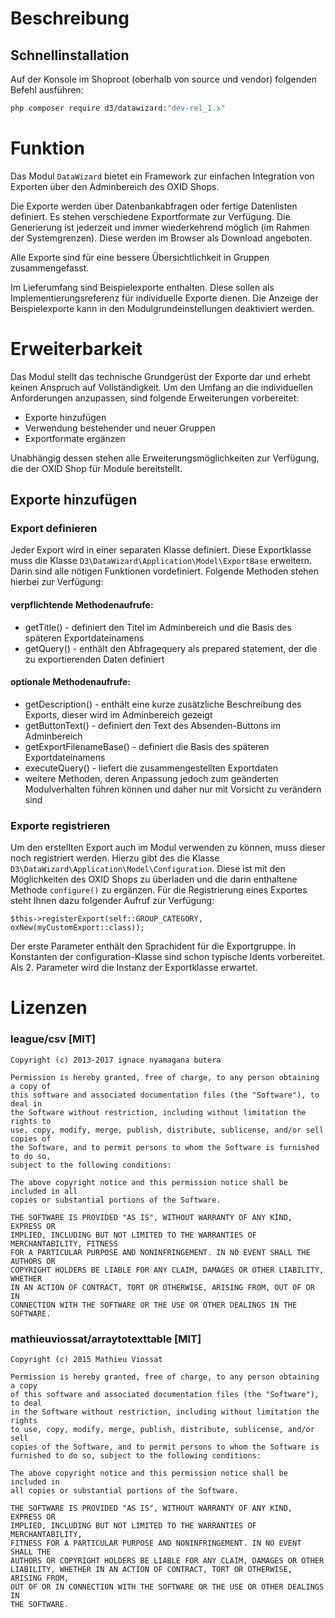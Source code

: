 # Beschreibung

## Schnellinstallation

Auf der Konsole im Shoproot (oberhalb von source und vendor) folgenden Befehl ausführen:

```bash
php composer require d3/datawizard:"dev-rel_1.x"
``` 

# Funktion

Das Modul `DataWizard` bietet ein Framework zur einfachen Integration von Exporten über den Adminbereich des OXID Shops.

Die Exporte werden über Datenbankabfragen oder fertige Datenlisten definiert. Es stehen verschiedene Exportformate zur Verfügung. Die Generierung ist jederzeit und immer wiederkehrend möglich (im Rahmen der Systemgrenzen). Diese werden im Browser als Download angeboten.

Alle Exporte sind für eine bessere Übersichtlichkeit in Gruppen zusammengefasst.

Im Lieferumfang sind Beispielexporte enthalten. Diese sollen als Implementierungsreferenz für individuelle Exporte dienen. Die Anzeige der Beispielexporte kann in den Modulgrundeinstellungen deaktiviert werden.

# Erweiterbarkeit

Das Modul stellt das technische Grundgerüst der Exporte dar und erhebt keinen Anspruch auf Vollständigkeit. Um den Umfang an die individuellen Anforderungen anzupassen, sind folgende Erweiterungen vorbereitet:

- Exporte hinzufügen
- Verwendung bestehender und neuer Gruppen
- Exportformate ergänzen

Unabhängig dessen stehen alle Erweiterungsmöglichkeiten zur Verfügung, die der OXID Shop für Module bereitstellt.

## Exporte hinzufügen

### Export definieren

Jeder Export wird in einer separaten Klasse definiert. Diese Exportklasse muss die Klasse `D3\DataWizard\Application\Model\ExportBase` erweitern. Darin sind alle nötigen Funktionen vordefiniert. Folgende Methoden stehen hierbei zur Verfügung:

#### verpflichtende Methodenaufrufe:
- getTitle() - definiert den Titel im Adminbereich und die Basis des späteren Exportdateinamens
- getQuery() - enthält den Abfragequery als prepared statement, der die zu exportierenden Daten definiert

#### optionale Methodenaufrufe:
- getDescription() - enthält eine kurze zusätzliche Beschreibung des Exports, dieser wird im Adminbereich gezeigt
- getButtonText() - definiert den Text des Absenden-Buttons im Adminbereich
- getExportFilenameBase() - definiert die Basis des späteren Exportdateinamens
- executeQuery() - liefert die zusammengestellten Exportdaten
- weitere Methoden, deren Anpassung jedoch zum geänderten Modulverhalten führen können und daher nur mit Vorsicht zu verändern sind

### Exporte registrieren

Um den erstellten Export auch im Modul verwenden zu können, muss dieser noch registriert werden. Hierzu gibt des die Klasse `D3\DataWizard\Application\Model\Configuration`. Diese ist mit den Möglichkeiten des OXID Shops zu überladen und die darin enthaltene Methode `configure()` zu ergänzen. Für die Registrierung eines Exportes steht Ihnen dazu folgender Aufruf zur Verfügung:

```
$this->registerExport(self::GROUP_CATEGORY, oxNew(myCustomExport::class));
```

Der erste Parameter enthält den Sprachident für die Exportgruppe. In Konstanten der configuration-Klasse sind schon typische Idents vorbereitet. Als 2. Parameter wird die Instanz der Exportklasse erwartet.

# Lizenzen

### league/csv [MIT]

```
Copyright (c) 2013-2017 ignace nyamagana butera

Permission is hereby granted, free of charge, to any person obtaining a copy of
this software and associated documentation files (the "Software"), to deal in
the Software without restriction, including without limitation the rights to
use, copy, modify, merge, publish, distribute, sublicense, and/or sell copies of
the Software, and to permit persons to whom the Software is furnished to do so,
subject to the following conditions:

The above copyright notice and this permission notice shall be included in all
copies or substantial portions of the Software.

THE SOFTWARE IS PROVIDED "AS IS", WITHOUT WARRANTY OF ANY KIND, EXPRESS OR
IMPLIED, INCLUDING BUT NOT LIMITED TO THE WARRANTIES OF MERCHANTABILITY, FITNESS
FOR A PARTICULAR PURPOSE AND NONINFRINGEMENT. IN NO EVENT SHALL THE AUTHORS OR
COPYRIGHT HOLDERS BE LIABLE FOR ANY CLAIM, DAMAGES OR OTHER LIABILITY, WHETHER
IN AN ACTION OF CONTRACT, TORT OR OTHERWISE, ARISING FROM, OUT OF OR IN
CONNECTION WITH THE SOFTWARE OR THE USE OR OTHER DEALINGS IN THE SOFTWARE.
```

### mathieuviossat/arraytotexttable [MIT]

```
Copyright (c) 2015 Mathieu Viossat

Permission is hereby granted, free of charge, to any person obtaining a copy
of this software and associated documentation files (the "Software"), to deal
in the Software without restriction, including without limitation the rights
to use, copy, modify, merge, publish, distribute, sublicense, and/or sell
copies of the Software, and to permit persons to whom the Software is
furnished to do so, subject to the following conditions:

The above copyright notice and this permission notice shall be included in
all copies or substantial portions of the Software.

THE SOFTWARE IS PROVIDED "AS IS", WITHOUT WARRANTY OF ANY KIND, EXPRESS OR
IMPLIED, INCLUDING BUT NOT LIMITED TO THE WARRANTIES OF MERCHANTABILITY,
FITNESS FOR A PARTICULAR PURPOSE AND NONINFRINGEMENT. IN NO EVENT SHALL THE
AUTHORS OR COPYRIGHT HOLDERS BE LIABLE FOR ANY CLAIM, DAMAGES OR OTHER
LIABILITY, WHETHER IN AN ACTION OF CONTRACT, TORT OR OTHERWISE, ARISING FROM,
OUT OF OR IN CONNECTION WITH THE SOFTWARE OR THE USE OR OTHER DEALINGS IN
THE SOFTWARE.
```